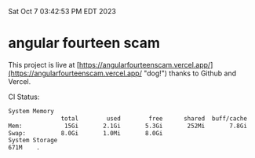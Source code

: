 Sat Oct  7 03:42:53 PM EDT 2023

# angular fourteen scam


This project is live at [https://angularfourteenscam.vercel.app/](https://angularfourteenscam.vercel.app/ "dog!") thanks to Github and Vercel.

CI Status: 

```bash
System Memory
               total        used        free      shared  buff/cache   available
Mem:            15Gi       2.1Gi       5.3Gi       252Mi       7.8Gi        12Gi
Swap:          8.0Gi       1.0Mi       8.0Gi
System Storage
671M	.
```
```bash
